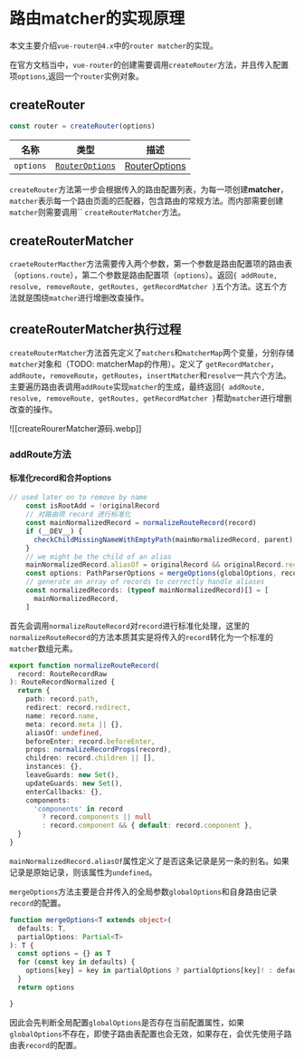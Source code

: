 # 路由matcher的实现原理

本文主要介绍`vue-router@4.x`中的`router matcher`的实现。

在官方文档当中，`vue-router`的创建需要调用`createRouter`方法，并且传入配置项`options`,返回一个`router`实例对象。
## createRouter

```js
const router = createRouter(options)
```

|名称|类型|描述|
|---|---|---|
|`options`|[`RouterOptions`](https://router.vuejs.org/zh/api/interfaces/RouterOptions.html)|[RouterOptions](https://router.vuejs.org/zh/api/interfaces/RouterOptions.html)|

`createRouter`方法第一步会根据传入的路由配置列表，为每一项创建**matcher**，`matcher`表示每一个路由页面的匹配器，包含路由的常规方法。而内部需要创建`matcher`则需要调用``
`createRouterMatcher`方法。
## createRouterMatcher

`craeteRouterMacther`方法需要传入两个参数，第一个参数是路由配置项的路由表（`options.route`），第二个参数是路由配置项（`options`）。返回`{ addRoute, resolve, removeRoute, getRoutes, getRecordMatcher }`五个方法。这五个方法就是围绕`matcher`进行增删改查操作。

## createRouterMatcher执行过程

`createRouterMatcher`方法首先定义了`matchers`和`matcherMap`两个变量，分别存储`matcher`对象和（TODO: matcherMap的作用）。定义了 `getRecordMatcher`，`addRoute`，`removeRoute`，`getRoutes`，`insertMatcher`和`resolve`一共六个方法。主要遍历路由表调用`addRoute`实现`matcher`的生成，最终返回`{ addRoute, resolve, removeRoute, getRoutes, getRecordMatcher }`帮助`matcher`进行增删改查的操作。

![[createRourerMatcher源码.webp]]

### addRoute方法

#### 标准化record和合并options

```ts
// used later on to remove by name
    const isRootAdd = !originalRecord
    // 对路由项 record 进行标准化
    const mainNormalizedRecord = normalizeRouteRecord(record)
    if (__DEV__) {
      checkChildMissingNameWithEmptyPath(mainNormalizedRecord, parent)
    }
    // we might be the child of an alias
    mainNormalizedRecord.aliasOf = originalRecord && originalRecord.record
    const options: PathParserOptions = mergeOptions(globalOptions, record)
    // generate an array of records to correctly handle aliases
    const normalizedRecords: (typeof mainNormalizedRecord)[] = [
      mainNormalizedRecord,
    ]
```

首先会调用`normalizeRouteRecord`对`record`进行标准化处理，这里的`normalizeRouteRecord`的方法本质其实是将传入的`record`转化为一个标准的`matcher`数组元素。

```ts
export function normalizeRouteRecord(
  record: RouteRecordRaw
): RouteRecordNormalized {
  return {
    path: record.path,
    redirect: record.redirect,
    name: record.name,
    meta: record.meta || {},
    aliasOf: undefined,
    beforeEnter: record.beforeEnter,
    props: normalizeRecordProps(record),
    children: record.children || [],
    instances: {},
    leaveGuards: new Set(),
    updateGuards: new Set(),
    enterCallbacks: {},
    components:
      'components' in record
        ? record.components || null
        : record.component && { default: record.component },
  }
}
```

`mainNormalizedRecord.aliasOf`属性定义了是否这条记录是另一条的别名。如果记录是原始记录，则该属性为`undefined`。

`mergeOptions`方法主要是合并传入的全局参数`globalOptions`和自身路由记录`record`的配置。

```ts
function mergeOptions<T extends object>(
  defaults: T,
  partialOptions: Partial<T>
): T {
  const options = {} as T
  for (const key in defaults) {
    options[key] = key in partialOptions ? partialOptions[key]! : defaults[key]
  }
  return options

}
```

因此会先判断全局配置`globalOptions`是否存在当前配置属性，如果`globalOptions`不存在，即使子路由表配置也会无效，如果存在，会优先使用子路由表`record`的配置。